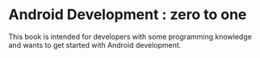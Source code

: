Android Development : zero to  one
=======

This book is intended for developers with some programming knowledge and wants to get started with Android development. 